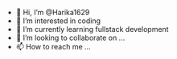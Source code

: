 - 👋 Hi, I’m @Harika1629
- 👀 I’m interested in coding
- 🌱 I’m currently learning fullstack development
- 💞️ I’m looking to collaborate on ...
- 📫 How to reach me ...

<!---
Harika1629/Harika1629 is a ✨ special ✨ repository because its `README.md` (this file) appears on your GitHub profile.
You can click the Preview link to take a look at your changes.
--->
